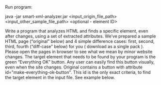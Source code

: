 Run program:

java -jar smart-xml-analyzer.jar <input_origin_file_path> <input_other_sample_file_path>  <optional - element ID>

Write a program that analyzes HTML and finds a specific element, even after changes, using a set of extracted attributes. We’ve prepared a sample HTML page (“original” below) and 4 simple difference cases: first, second, third, fourth (“diff-case” below) for you ( download as a single pack ). Please open the pages in browser to see what we mean by minor website changes. The target element that needs to be found by your program is the green “Everything OK” button. Any user can easily find this button visually, even when the site changes. Original contains a button with attribute id="make-everything-ok-button". This id is the only exact criteria, to find the target element in the input file. See example below.

